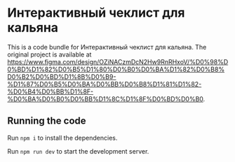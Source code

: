 
  # Интерактивный чеклист для кальяна

  This is a code bundle for Интерактивный чеклист для кальяна. The original project is available at https://www.figma.com/design/OZiNACzmDcN2Hw9RnRHxoV/%D0%98%D0%BD%D1%82%D0%B5%D1%80%D0%B0%D0%BA%D1%82%D0%B8%D0%B2%D0%BD%D1%8B%D0%B9-%D1%87%D0%B5%D0%BA%D0%BB%D0%B8%D1%81%D1%82-%D0%B4%D0%BB%D1%8F-%D0%BA%D0%B0%D0%BB%D1%8C%D1%8F%D0%BD%D0%B0.

  ## Running the code

  Run `npm i` to install the dependencies.

  Run `npm run dev` to start the development server.
  